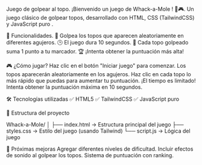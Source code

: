 Juego de golpear al topo.
¡Bienvenido un juego de Whack-a-Mole ! 🐹🎮.
Un juego clásico de golpear topos, desarrollado con HTML, CSS (TailwindCSS) y JavaScript puro .


🚀 Funcionalidades.
  🎯 Golpea los topos que aparecen aleatoriamente en diferentes agujeros.
  🕒 El juego dura 10 segundos.
  🏁 Cada topo golpeado suma 1 punto a tu marcador. 
  🏆 ¡Intenta obtener la puntuación más alta!
  
🎮 ¿Cómo jugar?
Haz clic en el botón "Iniciar juego" para comenzar.
Los topos aparecerán aleatoriamente en los agujeros.
Haz clic en cada topo lo más rápido que puedas para aumentar tu puntuación.
¡El tiempo es limitado! Intenta obtener la puntuación máxima en 10 segundos.

🛠️ Tecnologías utilizadas
✅ HTML5
✅ TailwindCSS
✅ JavaScript puro


📂 Estructura del proyecto

  Whack-a-Mole/
  │
  ├── index.html  → Estructura principal del juego
  ├── styles.css  → Estilo del juego (usando Tailwind)
  └── script.js   → Lógica del juego


📌 Próximas mejoras
  Agregar diferentes niveles de dificultad.
  Incluir efectos de sonido al golpear los topos.
  Sistema de puntuación con ranking.
